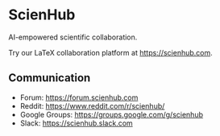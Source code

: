 # ScienHub
AI-empowered scientific collaboration.

Try our LaTeX collaboration platform at <https://scienhub.com>.

## Communication
* Forum: <https://forum.scienhub.com>
* Reddit: <https://www.reddit.com/r/scienhub/>
* Google Groups: <https://groups.google.com/g/scienhub>
* Slack: <https://scienhub.slack.com>

